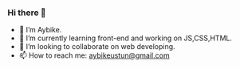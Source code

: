 ### Hi there 👋

- 🔭 I’m Aybike.
- 🌱 I’m currently learning front-end and working on JS,CSS,HTML.
- 👯 I’m looking to collaborate on web developing. 
- 📫 How to reach me: aybikeustun@gmail.com

